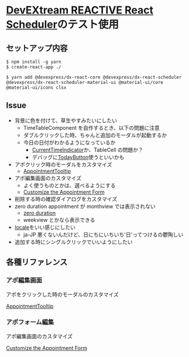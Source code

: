 # [DevEXtream REACTIVE React Scheduler](https://devexpress.github.io/devextreme-reactive/react/scheduler/)のテスト使用

## セットアップ内容

```shell
$ npm install -g yarn
$ create-react-app ./
```

```shell
$ yarn add @devexpress/dx-react-core @devexpress/dx-react-scheduler @devexpress/dx-react-scheduler-material-ui @material-ui/core @material-ui/icons clsx
```

## Issue

- 背景に色を付けて、草生やすみたいにしたい
  - TimeTableComponent を自作するとき、以下の問題に注意
  - ダブルクリックした時、ちゃんと追加のモーダルが起動するか
  - 今日の日付がわかるようになっているか
    - [CurrentTimeIndicator](https://devexpress.github.io/devextreme-reactive/react/scheduler/docs/guides/current-time-indication/)か、TableCell の問題か？
    - デバッグに[TodayButton](https://devexpress.github.io/devextreme-reactive/react/scheduler/docs/guides/date-navigation/)使うといいかも
- アポクリック時のモーダルをカスタマイズ
  - [AppointmentTooltip](https://devexpress.github.io/devextreme-reactive/react/scheduler/docs/guides/appointment-tooltip/#customize-the-appearance)
- アポ編集画面のカスタマイズ
  - よく使うものとかは、選べるようにする
  - [Customize the Appointment Form](https://devexpress.github.io/devextreme-reactive/react/scheduler/docs/guides/editing/#customize-the-appointment-form)
- 削除する時の確認ダイアログをカスタマイズ
- zero duration appointment が monthview では表示されない
  - [zero duration](https://devexpress.github.io/devextreme-reactive/react/scheduler/docs/guides/appointments/#zero-duration-appointments)
  - weekview とかなら表示できる
- [locale](https://devexpress.github.io/devextreme-reactive/react/scheduler/docs/reference/scheduler/)をいい感じにしたい
  - ja-JP 悪くないんだけど、日にちにいちいち'日'ってつけるの鬱陶しい
- 追加する時にシングルクリックでいいようにしたい

## 各種リファレンス

### アポ編集画面

アポをクリックした時のモーダルのカスタマイズ

[AppointmentTooltip](https://devexpress.github.io/devextreme-reactive/react/scheduler/docs/guides/appointment-tooltip/#customize-the-appearance)

### アポフォーム編集

アポ編集画面のカスタマイズ

[Customize the Appointment Form](https://devexpress.github.io/devextreme-reactive/react/scheduler/docs/guides/editing/#customize-the-appointment-form)
